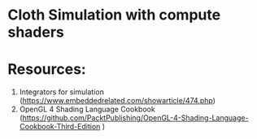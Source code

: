 # Cloth Simulation with compute shaders


# Resources:

1. Integrators for simulation (https://www.embeddedrelated.com/showarticle/474.php)
2. OpenGL 4 Shading Language Cookbook (https://github.com/PacktPublishing/OpenGL-4-Shading-Language-Cookbook-Third-Edition
)